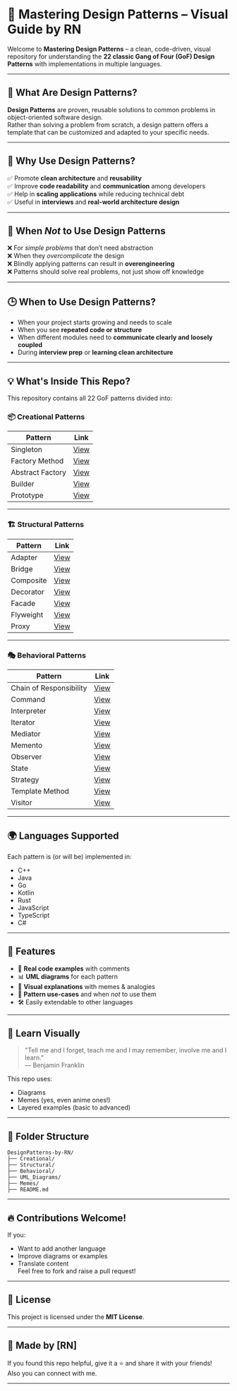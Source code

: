 # 🧠 Mastering Design Patterns – Visual Guide by RN

Welcome to **Mastering Design Patterns** – a clean, code-driven, visual repository for understanding the **22 classic Gang of Four (GoF) Design Patterns** with implementations in multiple languages.

---

## 📘 What Are Design Patterns?

**Design Patterns** are proven, reusable solutions to common problems in object-oriented software design.  
Rather than solving a problem from scratch, a design pattern offers a template that can be customized and adapted to your specific needs.

---

## 🤔 Why Use Design Patterns?

✅ Promote **clean architecture** and **reusability**  
✅ Improve **code readability** and **communication** among developers  
✅ Help in **scaling applications** while reducing technical debt  
✅ Useful in **interviews** and **real-world architecture design**

---

## 🚫 When *Not* to Use Design Patterns

❌ For *simple problems* that don’t need abstraction  
❌ When they *overcomplicate* the design  
❌ Blindly applying patterns can result in **overengineering**  
❌ Patterns should solve real problems, not just show off knowledge

---

## 🕒 When to Use Design Patterns?

- When your project starts growing and needs to scale  
- When you see **repeated code or structure**  
- When different modules need to **communicate clearly and loosely coupled**  
- During **interview prep** or **learning clean architecture**

---

## 💡 What's Inside This Repo?

This repository contains all 22 GoF patterns divided into:

### 📦 Creational Patterns
| Pattern | Link |
|--------|------|
| Singleton | [View](DesignPatterns/Creational/Singleton) |
| Factory Method | [View](DesignPatterns/Creational/FactoryMethod) |
| Abstract Factory | [View](DesignPatterns/Creational/AbstractFactory) |
| Builder | [View](DesignPatterns/Creational/Builder) |
| Prototype | [View](DesignPatterns/Creational/Prototype) |

---

### 🏗️ Structural Patterns
| Pattern | Link |
|--------|------|
| Adapter | [View](DesignPatterns/Structural/Adapter) |
| Bridge | [View](DesignPatterns/Structural/Bridge) |
| Composite | [View](DesignPatterns/Structural/Composite) |
| Decorator | [View](DesignPatterns/Structural/Decorator) |
| Facade | [View](DesignPatterns/Structural/Facade) |
| Flyweight | [View](DesignPatterns/Structural/Flyweight) |
| Proxy | [View](DesignPatterns/Structural/Proxy) |

---

### 🎭 Behavioral Patterns
| Pattern | Link |
|--------|------|
| Chain of Responsibility | [View](DesignPatterns/Behavioral/ChainOfResponsibility) |
| Command | [View](DesignPatterns/Behavioral/Command) |
| Interpreter | [View](DesignPatterns/Behavioral/Interpreter) |
| Iterator | [View](DesignPatterns/Behavioral/Iterator) |
| Mediator | [View](DesignPatterns/Behavioral/Mediator) |
| Memento | [View](DesignPatterns/Behavioral/Memento) |
| Observer | [View](DesignPatterns/Behavioral/Observer) |
| State | [View](DesignPatterns/Behavioral/State) |
| Strategy | [View](DesignPatterns/Behavioral/Strategy) |
| Template Method | [View](DesignPatterns/Behavioral/TemplateMethod) |
| Visitor | [View](DesignPatterns/Behavioral/Visitor) |

---

## 🌍 Languages Supported

Each pattern is (or will be) implemented in:

- C++  
- Java  
- Go  
- Kotlin  
- Rust  
- JavaScript  
- TypeScript  
- C#

---

## 🧩 Features

- 📌 **Real code examples** with comments  
- 📊 **UML diagrams** for each pattern  
- 🎯 **Visual explanations** with memes & analogies  
- 🧠 **Pattern use-cases** and when *not* to use them  
- 🛠️ Easily extendable to other languages

---

## 🧠 Learn Visually

> "Tell me and I forget, teach me and I may remember, involve me and I learn."  
> — Benjamin Franklin

This repo uses:
- Diagrams  
- Memes (yes, even anime ones!)  
- Layered examples (basic to advanced)

---

## 📂 Folder Structure
```
DesignPatterns-by-RN/
├── Creational/
├── Structural/
├── Behavioral/
├── UML_Diagrams/
├── Memes/
├── README.md
```

---

## 🔥 Contributions Welcome!

If you:
- Want to add another language  
- Improve diagrams or examples  
- Translate content  
Feel free to fork and raise a pull request!

---

## 🧾 License

This project is licensed under the **MIT License**.

---

## 🚀 Made by [RN]

If you found this repo helpful, give it a ⭐ and share it with your friends!  
Also you can connect with me.

---
